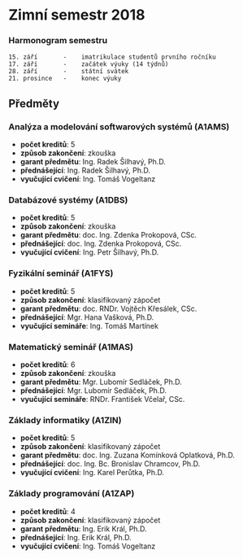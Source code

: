 # Zimní semestr 2018
### Harmonogram semestru
```
15. září       -    imatrikulace studentů prvního ročníku
17. září       -    začátek výuky (14 týdnů)    
28. září       -    státní svátek   
21. prosince   -    konec výuky
```
## Předměty
### Analýza a modelování softwarových systémů (A1AMS)
* **počet kreditů**: 5
* **způsob zakončení**: zkouška
* **garant předmětu**: Ing. Radek Šilhavý, Ph.D.
* **přednášející**: Ing. Radek Šilhavý, Ph.D.
* **vyučující cvičení**: Ing. Tomáš Vogeltanz
### Databázové systémy (A1DBS)
* **počet kreditů**: 5
* **způsob zakončení**: zkouška
* **garant předmětu**: doc. Ing. Zdenka Prokopová, CSc.
* **přednášející**: doc. Ing. Zdenka Prokopová, CSc.
* **vyučující cvičení**: Ing. Petr Šilhavý, Ph.D.
### Fyzikální seminář (A1FYS)
* **počet kreditů**: 5
* **způsob zakončení**: klasifikovaný zápočet
* **garant předmětu**: doc. RNDr. Vojtěch Křesálek, CSc.
* **přednášející**: Mgr. Hana Vašková, Ph.D.
* **vyučující semináře**: Ing. Tomáš Martínek
### Matematický seminář (A1MAS)
* **počet kreditů**: 6
* **způsob zakončení**: zkouška
* **garant předmětu**: Mgr. Lubomír Sedláček, Ph.D.
* **přednášející**: Mgr. Lubomír Sedláček, Ph.D.
* **vyučující semináře**: RNDr. František Včelař, CSc.
### Základy informatiky (A1ZIN)
* **počet kreditů**: 5
* **způsob zakončení**: klasifikovaný zápočet
* **garant předmětu**: doc. Ing. Zuzana Komínková Oplatková, Ph.D.
* **přednášející**: doc. Ing. Bc. Bronislav Chramcov, Ph.D.
* **vyučující cvičení**: Ing. Karel Perůtka, Ph.D.
### Základy programování (A1ZAP)
* **počet kreditů**: 4
* **způsob zakončení**: klasifikovaný zápočet
* **garant předmětu**: Ing. Erik Král, Ph.D.
* **přednášející**: Ing. Erik Král, Ph.D.
* **vyučující cvičení**: Ing. Tomáš Vogeltanz
